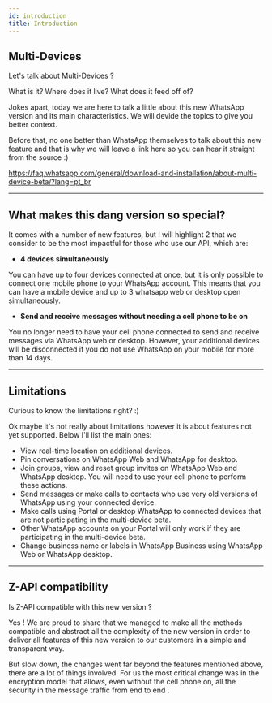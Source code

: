 ```yaml
---
id: introduction
title: Introduction
---
```


## Multi-Devices

Let's talk about Multi-Devices ? 

What is it? Where does it live? What does it feed off of?

Jokes apart, today we are here to talk a little about this new WhatsApp version and its main characteristics. We will devide the topics to give you better context.

Before that, no one better than WhatsApp themselves to talk about this new feature and that is why we will leave a link here so you can hear it straight from the source :)

https://faq.whatsapp.com/general/download-and-installation/about-multi-device-beta/?lang=pt_br

---

## What makes this dang version so special?

It comes with a number of new features, but I will highlight 2 that we consider to be the most impactful for those who use our API, which are:

- **4 devices simultaneously**

You can have up to four devices connected at once, but it is only possible to connect one mobile phone to your WhatsApp account. This means that you can have a mobile device and up to 3 whatsapp web or desktop open simultaneously.

- **Send and receive messages without needing a cell phone to be on** 

You no longer need to have your cell phone connected to send and receive messages via WhatsApp web or desktop. However, your additional devices will be disconnected if you do not use WhatsApp on your mobile for more than 14 days.

---

## Limitations

Curious to know the limitations right? :)

Ok maybe it's not really about limitations however it is about features not yet supported. Below I'll list the main ones:

- View real-time location on additional devices.
- Pin conversations on WhatsApp Web and WhatsApp for desktop.
- Join groups, view and reset group invites on WhatsApp Web and WhatsApp desktop. You will need to use your cell phone to perform these actions.
- Send messages or make calls to contacts who use very old versions of WhatsApp using your connected device.
- Make calls using Portal or desktop WhatsApp to connected devices that are not participating in the multi-device beta.
- Other WhatsApp accounts on your Portal will only work if they are participating in the multi-device beta.
- Change business name or labels in WhatsApp Business using WhatsApp Web or WhatsApp desktop.

---

## Z-API compatibility 

Is Z-API compatible with this new version ?  

Yes ! We are proud to share that we managed to make all the methods compatible and abstract all the complexity of the new version in order to deliver all features of this new version to our customers in a simple and transparent way.

But slow down, the changes went far beyond the features mentioned above, there are a lot of things involved. For us the most critical change was in the encryption model that allows, even without the cell phone on, all the security in the message traffic from end to end .